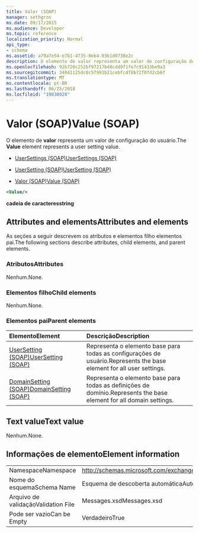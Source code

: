 ```yaml
---
title: Valor (SOAP)
manager: sethgros
ms.date: 09/17/2015
ms.audience: Developer
ms.topic: reference
localization_priority: Normal
api_type:
- schema
ms.assetid: a79a7e54-e7b1-4735-8eb4-03b1d0738e2c
description: O elemento de valor representa um valor de configuração do usuário.
ms.openlocfilehash: 92b720c252bf97217b48cdd9f1fe7c91433be9a3
ms.sourcegitcommit: 34041125dc8c5f993b21cebfc4f8b72f0fd2cb6f
ms.translationtype: MT
ms.contentlocale: pt-BR
ms.lasthandoff: 06/25/2018
ms.locfileid: "19838028"
---
```

# <a name="value-soap"></a><span data-ttu-id="8e1e3-103">Valor (SOAP)</span><span class="sxs-lookup"><span data-stu-id="8e1e3-103">Value (SOAP)</span></span>

<span data-ttu-id="8e1e3-104">O elemento de **valor** representa um valor de configuração do usuário.</span><span class="sxs-lookup"><span data-stu-id="8e1e3-104">The **Value** element represents a user setting value.</span></span> 
  
- [<span data-ttu-id="8e1e3-105">UserSettings (SOAP)</span><span class="sxs-lookup"><span data-stu-id="8e1e3-105">UserSettings (SOAP)</span></span>](usersettings-soap.md)
  
- [<span data-ttu-id="8e1e3-106">UserSetting (SOAP)</span><span class="sxs-lookup"><span data-stu-id="8e1e3-106">UserSetting (SOAP)</span></span>](usersetting-soap.md)
  
- [<span data-ttu-id="8e1e3-107">Valor (SOAP)</span><span class="sxs-lookup"><span data-stu-id="8e1e3-107">Value (SOAP)</span></span>](value-soap.md)
  
```XML
<Value/>
```

<span data-ttu-id="8e1e3-108">**cadeia de caracteres**</span><span class="sxs-lookup"><span data-stu-id="8e1e3-108">**string**</span></span>

## <a name="attributes-and-elements"></a><span data-ttu-id="8e1e3-109">Attributes and elements</span><span class="sxs-lookup"><span data-stu-id="8e1e3-109">Attributes and elements</span></span>

<span data-ttu-id="8e1e3-110">As seções a seguir descrevem os atributos e elementos filho elementos pai.</span><span class="sxs-lookup"><span data-stu-id="8e1e3-110">The following sections describe attributes, child elements, and parent elements.</span></span>
  
### <a name="attributes"></a><span data-ttu-id="8e1e3-111">Atributos</span><span class="sxs-lookup"><span data-stu-id="8e1e3-111">Attributes</span></span>

<span data-ttu-id="8e1e3-112">Nenhum.</span><span class="sxs-lookup"><span data-stu-id="8e1e3-112">None.</span></span>
  
### <a name="child-elements"></a><span data-ttu-id="8e1e3-113">Elementos filho</span><span class="sxs-lookup"><span data-stu-id="8e1e3-113">Child elements</span></span>

<span data-ttu-id="8e1e3-114">Nenhum.</span><span class="sxs-lookup"><span data-stu-id="8e1e3-114">None.</span></span>
  
### <a name="parent-elements"></a><span data-ttu-id="8e1e3-115">Elementos pai</span><span class="sxs-lookup"><span data-stu-id="8e1e3-115">Parent elements</span></span>

|<span data-ttu-id="8e1e3-116">**Elemento**</span><span class="sxs-lookup"><span data-stu-id="8e1e3-116">**Element**</span></span>|<span data-ttu-id="8e1e3-117">**Descrição**</span><span class="sxs-lookup"><span data-stu-id="8e1e3-117">**Description**</span></span>|
|:-----|:-----|
|[<span data-ttu-id="8e1e3-118">UserSetting (SOAP)</span><span class="sxs-lookup"><span data-stu-id="8e1e3-118">UserSetting (SOAP)</span></span>](usersetting-soap.md) <br/> |<span data-ttu-id="8e1e3-119">Representa o elemento base para todas as configurações de usuário.</span><span class="sxs-lookup"><span data-stu-id="8e1e3-119">Represents the base element for all user settings.</span></span>  <br/> |
|[<span data-ttu-id="8e1e3-120">DomainSetting (SOAP)</span><span class="sxs-lookup"><span data-stu-id="8e1e3-120">DomainSetting (SOAP)</span></span>](domainsetting-soap.md) <br/> |<span data-ttu-id="8e1e3-121">Representa o elemento base para todas as definições de domínio.</span><span class="sxs-lookup"><span data-stu-id="8e1e3-121">Represents the base element for all domain settings.</span></span>  <br/> |
   
## <a name="text-value"></a><span data-ttu-id="8e1e3-122">Text value</span><span class="sxs-lookup"><span data-stu-id="8e1e3-122">Text value</span></span>

<span data-ttu-id="8e1e3-123">Nenhum.</span><span class="sxs-lookup"><span data-stu-id="8e1e3-123">None.</span></span>
  
## <a name="element-information"></a><span data-ttu-id="8e1e3-124">Informações de elemento</span><span class="sxs-lookup"><span data-stu-id="8e1e3-124">Element information</span></span>

|||
|:-----|:-----|
|<span data-ttu-id="8e1e3-125">Namespace</span><span class="sxs-lookup"><span data-stu-id="8e1e3-125">Namespace</span></span>  <br/> |http://schemas.microsoft.com/exchange/2010/Autodiscover  <br/> |
|<span data-ttu-id="8e1e3-126">Nome do esquema</span><span class="sxs-lookup"><span data-stu-id="8e1e3-126">Schema Name</span></span>  <br/> |<span data-ttu-id="8e1e3-127">Esquema de descoberta automática</span><span class="sxs-lookup"><span data-stu-id="8e1e3-127">Autodiscover schema</span></span>  <br/> |
|<span data-ttu-id="8e1e3-128">Arquivo de validação</span><span class="sxs-lookup"><span data-stu-id="8e1e3-128">Validation File</span></span>  <br/> |<span data-ttu-id="8e1e3-129">Messages.xsd</span><span class="sxs-lookup"><span data-stu-id="8e1e3-129">Messages.xsd</span></span>  <br/> |
|<span data-ttu-id="8e1e3-130">Pode ser vazio</span><span class="sxs-lookup"><span data-stu-id="8e1e3-130">Can be Empty</span></span>  <br/> |<span data-ttu-id="8e1e3-131">Verdadeiro</span><span class="sxs-lookup"><span data-stu-id="8e1e3-131">True</span></span>  <br/> |
   


